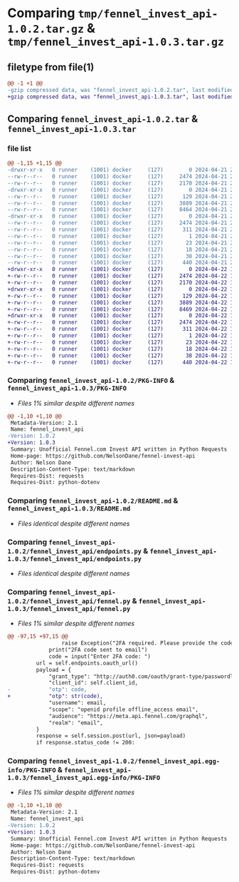 # Comparing `tmp/fennel_invest_api-1.0.2.tar.gz` & `tmp/fennel_invest_api-1.0.3.tar.gz`

## filetype from file(1)

```diff
@@ -1 +1 @@
-gzip compressed data, was "fennel_invest_api-1.0.2.tar", last modified: Sun Apr 21 22:22:06 2024, max compression
+gzip compressed data, was "fennel_invest_api-1.0.3.tar", last modified: Mon Apr 22 17:02:48 2024, max compression
```

## Comparing `fennel_invest_api-1.0.2.tar` & `fennel_invest_api-1.0.3.tar`

### file list

```diff
@@ -1,15 +1,15 @@
-drwxr-xr-x   0 runner    (1001) docker     (127)        0 2024-04-21 22:22:06.850342 fennel_invest_api-1.0.2/
--rw-r--r--   0 runner    (1001) docker     (127)     2474 2024-04-21 22:22:06.850342 fennel_invest_api-1.0.2/PKG-INFO
--rw-r--r--   0 runner    (1001) docker     (127)     2170 2024-04-21 22:21:59.000000 fennel_invest_api-1.0.2/README.md
-drwxr-xr-x   0 runner    (1001) docker     (127)        0 2024-04-21 22:22:06.846342 fennel_invest_api-1.0.2/fennel_invest_api/
--rw-r--r--   0 runner    (1001) docker     (127)      129 2024-04-21 22:21:59.000000 fennel_invest_api-1.0.2/fennel_invest_api/__init__.py
--rw-r--r--   0 runner    (1001) docker     (127)     3889 2024-04-21 22:21:59.000000 fennel_invest_api-1.0.2/fennel_invest_api/endpoints.py
--rw-r--r--   0 runner    (1001) docker     (127)     8464 2024-04-21 22:21:59.000000 fennel_invest_api-1.0.2/fennel_invest_api/fennel.py
-drwxr-xr-x   0 runner    (1001) docker     (127)        0 2024-04-21 22:22:06.850342 fennel_invest_api-1.0.2/fennel_invest_api.egg-info/
--rw-r--r--   0 runner    (1001) docker     (127)     2474 2024-04-21 22:22:06.000000 fennel_invest_api-1.0.2/fennel_invest_api.egg-info/PKG-INFO
--rw-r--r--   0 runner    (1001) docker     (127)      311 2024-04-21 22:22:06.000000 fennel_invest_api-1.0.2/fennel_invest_api.egg-info/SOURCES.txt
--rw-r--r--   0 runner    (1001) docker     (127)        1 2024-04-21 22:22:06.000000 fennel_invest_api-1.0.2/fennel_invest_api.egg-info/dependency_links.txt
--rw-r--r--   0 runner    (1001) docker     (127)       23 2024-04-21 22:22:06.000000 fennel_invest_api-1.0.2/fennel_invest_api.egg-info/requires.txt
--rw-r--r--   0 runner    (1001) docker     (127)       18 2024-04-21 22:22:06.000000 fennel_invest_api-1.0.2/fennel_invest_api.egg-info/top_level.txt
--rw-r--r--   0 runner    (1001) docker     (127)       38 2024-04-21 22:22:06.850342 fennel_invest_api-1.0.2/setup.cfg
--rw-r--r--   0 runner    (1001) docker     (127)      440 2024-04-21 22:21:59.000000 fennel_invest_api-1.0.2/setup.py
+drwxr-xr-x   0 runner    (1001) docker     (127)        0 2024-04-22 17:02:48.855506 fennel_invest_api-1.0.3/
+-rw-r--r--   0 runner    (1001) docker     (127)     2474 2024-04-22 17:02:48.851506 fennel_invest_api-1.0.3/PKG-INFO
+-rw-r--r--   0 runner    (1001) docker     (127)     2170 2024-04-22 17:02:45.000000 fennel_invest_api-1.0.3/README.md
+drwxr-xr-x   0 runner    (1001) docker     (127)        0 2024-04-22 17:02:48.851506 fennel_invest_api-1.0.3/fennel_invest_api/
+-rw-r--r--   0 runner    (1001) docker     (127)      129 2024-04-22 17:02:45.000000 fennel_invest_api-1.0.3/fennel_invest_api/__init__.py
+-rw-r--r--   0 runner    (1001) docker     (127)     3889 2024-04-22 17:02:45.000000 fennel_invest_api-1.0.3/fennel_invest_api/endpoints.py
+-rw-r--r--   0 runner    (1001) docker     (127)     8469 2024-04-22 17:02:45.000000 fennel_invest_api-1.0.3/fennel_invest_api/fennel.py
+drwxr-xr-x   0 runner    (1001) docker     (127)        0 2024-04-22 17:02:48.851506 fennel_invest_api-1.0.3/fennel_invest_api.egg-info/
+-rw-r--r--   0 runner    (1001) docker     (127)     2474 2024-04-22 17:02:48.000000 fennel_invest_api-1.0.3/fennel_invest_api.egg-info/PKG-INFO
+-rw-r--r--   0 runner    (1001) docker     (127)      311 2024-04-22 17:02:48.000000 fennel_invest_api-1.0.3/fennel_invest_api.egg-info/SOURCES.txt
+-rw-r--r--   0 runner    (1001) docker     (127)        1 2024-04-22 17:02:48.000000 fennel_invest_api-1.0.3/fennel_invest_api.egg-info/dependency_links.txt
+-rw-r--r--   0 runner    (1001) docker     (127)       23 2024-04-22 17:02:48.000000 fennel_invest_api-1.0.3/fennel_invest_api.egg-info/requires.txt
+-rw-r--r--   0 runner    (1001) docker     (127)       18 2024-04-22 17:02:48.000000 fennel_invest_api-1.0.3/fennel_invest_api.egg-info/top_level.txt
+-rw-r--r--   0 runner    (1001) docker     (127)       38 2024-04-22 17:02:48.855506 fennel_invest_api-1.0.3/setup.cfg
+-rw-r--r--   0 runner    (1001) docker     (127)      440 2024-04-22 17:02:45.000000 fennel_invest_api-1.0.3/setup.py
```

### Comparing `fennel_invest_api-1.0.2/PKG-INFO` & `fennel_invest_api-1.0.3/PKG-INFO`

 * *Files 1% similar despite different names*

```diff
@@ -1,10 +1,10 @@
 Metadata-Version: 2.1
 Name: fennel_invest_api
-Version: 1.0.2
+Version: 1.0.3
 Summary: Unofficial Fennel.com Invest API written in Python Requests
 Home-page: https://github.com/NelsonDane/fennel-invest-api
 Author: Nelson Dane
 Description-Content-Type: text/markdown
 Requires-Dist: requests
 Requires-Dist: python-dotenv
```

### Comparing `fennel_invest_api-1.0.2/README.md` & `fennel_invest_api-1.0.3/README.md`

 * *Files identical despite different names*

### Comparing `fennel_invest_api-1.0.2/fennel_invest_api/endpoints.py` & `fennel_invest_api-1.0.3/fennel_invest_api/endpoints.py`

 * *Files identical despite different names*

### Comparing `fennel_invest_api-1.0.2/fennel_invest_api/fennel.py` & `fennel_invest_api-1.0.3/fennel_invest_api/fennel.py`

 * *Files 1% similar despite different names*

```diff
@@ -97,15 +97,15 @@
                 raise Exception("2FA required. Please provide the code.")
             print("2FA code sent to email")
             code = input("Enter 2FA code: ")
         url = self.endpoints.oauth_url()
         payload = {
             "grant_type": "http://auth0.com/oauth/grant-type/passwordless/otp",
             "client_id": self.client_id,
-            "otp": code,
+            "otp": str(code),
             "username": email,
             "scope": "openid profile offline_access email",
             "audience": "https://meta.api.fennel.com/graphql",
             "realm": "email",
         }
         response = self.session.post(url, json=payload)
         if response.status_code != 200:
```

### Comparing `fennel_invest_api-1.0.2/fennel_invest_api.egg-info/PKG-INFO` & `fennel_invest_api-1.0.3/fennel_invest_api.egg-info/PKG-INFO`

 * *Files 1% similar despite different names*

```diff
@@ -1,10 +1,10 @@
 Metadata-Version: 2.1
 Name: fennel_invest_api
-Version: 1.0.2
+Version: 1.0.3
 Summary: Unofficial Fennel.com Invest API written in Python Requests
 Home-page: https://github.com/NelsonDane/fennel-invest-api
 Author: Nelson Dane
 Description-Content-Type: text/markdown
 Requires-Dist: requests
 Requires-Dist: python-dotenv
```

